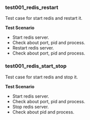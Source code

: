 ### test001_redis_restart

Test case for start redis and restart it.

**Test Scenario**

- Start redis server.
- Check about port, pid and process.
- Restart redis server.
- Check about port, pid and process.

### test001_redis_start_stop

Test case for start redis and stop it.

**Test Scenario**

- Start redis server.
- Check about port, pid and process.
- Stop redis server.
- Check about pid and process.
